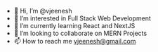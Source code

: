 - 👋 Hi, I’m @vjeenesh
- 👀 I’m interested in Full Stack Web Development
- 🌱 I’m currently learning React and NextJS
- 💞️ I’m looking to collaborate on MERN Projects
- 📫 How to reach me vjeenesh@gmail.com

<!---
vjeenesh/vjeenesh is a ✨ special ✨ repository because its `README.md` (this file) appears on your GitHub profile.
You can click the Preview link to take a look at your changes.
--->
